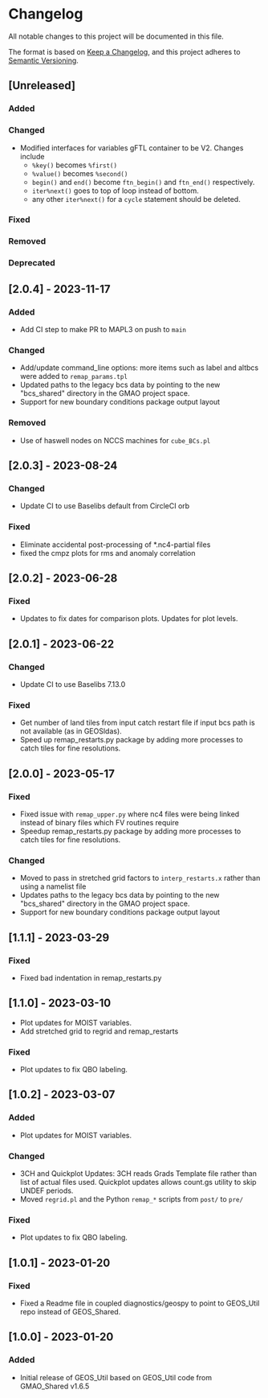 # Changelog

All notable changes to this project will be documented in this file.

The format is based on [Keep a Changelog](https://keepachangelog.com/en/1.0.0/),
and this project adheres to [Semantic Versioning](https://semver.org/spec/v2.0.0.html).

## [Unreleased]

### Added

### Changed

- Modified interfaces for variables gFTL container to be V2.  Changes include
  - `%key()` becomes `%first()`
  - `%value()` becomes `%second()`
  - `begin()` and `end()` become `ftn_begin()` and `ftn_end()` respectively.
  - `iter%next()` goes to top of loop instead of bottom.
  - any other `iter%next()` for a `cycle` statement should be deleted.

### Fixed

### Removed

### Deprecated

## [2.0.4] - 2023-11-17

### Added

- Add CI step to make PR to MAPL3 on push to `main`

### Changed

- Add/update command_line options: more items such as label and altbcs were added to `remap_params.tpl`
- Updated paths to the legacy bcs data by pointing to the new "bcs_shared" directory in the GMAO project space.
- Support for new boundary conditions package output layout

### Removed

- Use of haswell nodes on NCCS machines for `cube_BCs.pl`

## [2.0.3] - 2023-08-24

### Changed

- Update CI to use Baselibs default from CircleCI orb

### Fixed

- Eliminate accidental post-processing of *.nc4-partial files
- fixed the cmpz plots for rms and anomaly correlation

## [2.0.2] - 2023-06-28

### Fixed

- Updates to fix dates for comparison plots. Updates for plot levels.

## [2.0.1] - 2023-06-22

### Changed

- Update CI to use Baselibs 7.13.0

### Fixed

- Get number of land tiles from input catch restart file if input bcs path is not available (as in GEOSldas).
- Speed up remap_restarts.py package by adding more processes to catch tiles for fine resolutions.

## [2.0.0] - 2023-05-17

### Fixed

- Fixed issue with `remap_upper.py` where nc4 files were being linked instead of binary files which FV routines require
- Speedup remap_restarts.py package by adding more processes to catch tiles for fine resolutions.

### Changed

- Moved to pass in stretched grid factors to `interp_restarts.x` rather than using a namelist file
- Updates paths to the legacy bcs data by pointing to the new "bcs_shared" directory in the GMAO project space.
- Support for new boundary conditions package output layout


## [1.1.1] - 2023-03-29

### Fixed

- Fixed bad indentation in remap_restarts.py

## [1.1.0] - 2023-03-10

- Plot updates for MOIST variables.
- Add stretched grid to regrid and remap_restarts

### Fixed

- Plot updates to fix QBO labeling.

## [1.0.2] - 2023-03-07

### Added

- Plot updates for MOIST variables.

### Changed

- 3CH and Quickplot Updates: 3CH reads Grads Template file rather than list of actual files used. Quickplot updates allows count.gs utility to skip UNDEF periods.
- Moved `regrid.pl` and the Python `remap_*` scripts from `post/` to `pre/`

### Fixed

- Plot updates to fix QBO labeling.

## [1.0.1] - 2023-01-20

### Fixed

- Fixed a Readme file in coupled diagnostics/geospy to point to GEOS_Util repo instead of GEOS_Shared.

## [1.0.0] - 2023-01-20

### Added

- Initial release of GEOS_Util based on GEOS_Util code from GMAO_Shared v1.6.5
